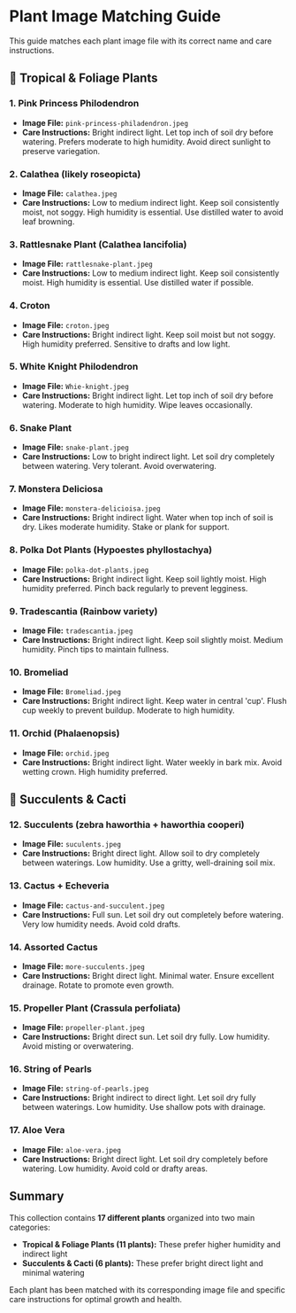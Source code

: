 # Plant Image Matching Guide

This guide matches each plant image file with its correct name and care instructions.

## 🌺 Tropical & Foliage Plants

### 1. Pink Princess Philodendron
- **Image File:** `pink-princess-philadendron.jpeg`
- **Care Instructions:** Bright indirect light. Let top inch of soil dry before watering. Prefers moderate to high humidity. Avoid direct sunlight to preserve variegation.

### 2. Calathea (likely roseopicta)
- **Image File:** `calathea.jpeg`
- **Care Instructions:** Low to medium indirect light. Keep soil consistently moist, not soggy. High humidity is essential. Use distilled water to avoid leaf browning.

### 3. Rattlesnake Plant (Calathea lancifolia)
- **Image File:** `rattlesnake-plant.jpeg`
- **Care Instructions:** Low to medium indirect light. Keep soil consistently moist. High humidity is essential. Use distilled water if possible.

### 4. Croton
- **Image File:** `croton.jpeg`
- **Care Instructions:** Bright indirect light. Keep soil moist but not soggy. High humidity preferred. Sensitive to drafts and low light.

### 5. White Knight Philodendron
- **Image File:** `Whie-knight.jpeg`
- **Care Instructions:** Bright indirect light. Let top inch of soil dry before watering. Moderate to high humidity. Wipe leaves occasionally.

### 6. Snake Plant
- **Image File:** `snake-plant.jpeg`
- **Care Instructions:** Low to bright indirect light. Let soil dry completely between watering. Very tolerant. Avoid overwatering.

### 7. Monstera Deliciosa
- **Image File:** `monstera-delicioisa.jpeg`
- **Care Instructions:** Bright indirect light. Water when top inch of soil is dry. Likes moderate humidity. Stake or plank for support.

### 8. Polka Dot Plants (Hypoestes phyllostachya)
- **Image File:** `polka-dot-plants.jpeg`
- **Care Instructions:** Bright indirect light. Keep soil lightly moist. High humidity preferred. Pinch back regularly to prevent legginess.

### 9. Tradescantia (Rainbow variety)
- **Image File:** `tradescantia.jpeg`
- **Care Instructions:** Bright indirect light. Keep soil slightly moist. Medium humidity. Pinch tips to maintain fullness.

### 10. Bromeliad
- **Image File:** `Bromeliad.jpeg`
- **Care Instructions:** Bright indirect light. Keep water in central 'cup'. Flush cup weekly to prevent buildup. Moderate to high humidity.

### 11. Orchid (Phalaenopsis)
- **Image File:** `orchid.jpeg`
- **Care Instructions:** Bright indirect light. Water weekly in bark mix. Avoid wetting crown. High humidity preferred.

## 🌵 Succulents & Cacti

### 12. Succulents (zebra haworthia + haworthia cooperi)
- **Image File:** `suculents.jpeg`
- **Care Instructions:** Bright direct light. Allow soil to dry completely between waterings. Low humidity. Use a gritty, well-draining soil mix.

### 13. Cactus + Echeveria
- **Image File:** `cactus-and-succulent.jpeg`
- **Care Instructions:** Full sun. Let soil dry out completely before watering. Very low humidity needs. Avoid cold drafts.

### 14. Assorted Cactus
- **Image File:** `more-succulents.jpeg`
- **Care Instructions:** Bright direct light. Minimal water. Ensure excellent drainage. Rotate to promote even growth.

### 15. Propeller Plant (Crassula perfoliata)
- **Image File:** `propeller-plant.jpeg`
- **Care Instructions:** Bright direct sun. Let soil dry fully. Low humidity. Avoid misting or overwatering.

### 16. String of Pearls
- **Image File:** `string-of-pearls.jpeg`
- **Care Instructions:** Bright indirect to direct light. Let soil dry fully between waterings. Low humidity. Use shallow pots with drainage.

### 17. Aloe Vera
- **Image File:** `aloe-vera.jpeg`
- **Care Instructions:** Bright direct light. Let soil dry completely before watering. Low humidity. Avoid cold or drafty areas.

## Summary

This collection contains **17 different plants** organized into two main categories:
- **Tropical & Foliage Plants (11 plants):** These prefer higher humidity and indirect light
- **Succulents & Cacti (6 plants):** These prefer bright direct light and minimal watering

Each plant has been matched with its corresponding image file and specific care instructions for optimal growth and health.